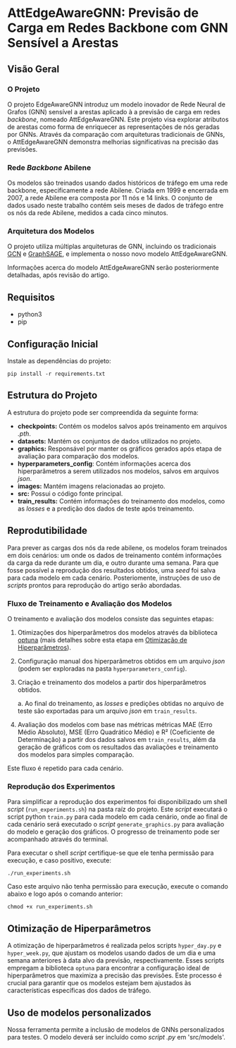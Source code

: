 # AttEdgeAwareGNN: Previsão de Carga em Redes Backbone com GNN Sensível a Arestas

## Visão Geral
### O Projeto
O projeto EdgeAwareGNN introduz um modelo inovador de Rede Neural de Grafos (GNN) sensível a arestas aplicado à a previsão de carga em redes *backbone*, nomeado AttEdgeAwareGNN. Este projeto visa explorar atributos de arestas como forma de enriquecer as representações de nós geradas por GNNs. Através da comparação com arquiteturas tradicionais de GNNs, o AttEdgeAwareGNN demonstra melhorias significativas na precisão das previsões.

### Rede *Backbone* Abilene
Os modelos são treinados usando dados históricos de tráfego em uma rede backbone, especificamente a rede Abilene. Criada em 1999 e encerrada em 2007, a rede Abilene era composta por 11 nós e 14 links. O conjunto de dados usado neste trabalho contém seis meses de dados de tráfego entre os nós da rede Abilene, medidos a cada cinco minutos.

### Arquitetura dos Modelos
O projeto utiliza múltiplas arquiteturas de GNN, incluindo os tradicionais [GCN](https://pytorch-geometric.readthedocs.io/en/latest/generated/torch_geometric.nn.models.GCN.html) e [GraphSAGE](https://pytorch-geometric.readthedocs.io/en/latest/generated/torch_geometric.nn.models.GraphSAGE.html), e implementa o nosso novo modelo AttEdgeAwareGNN.

Informações acerca do modelo AttEdgeAwareGNN serão  posteriormente detalhadas, após revisão do artigo.
## Requisitos
* python3
* pip
## Configuração Inicial
Instale as dependências do projeto:
```
pip install -r requirements.txt
```
## Estrutura do Projeto
A estrutura do projeto pode ser compreendida da seguinte forma:
* **checkpoints:** Contém os modelos salvos após treinamento em arquivos *.pth*.
* **datasets:** Mantém os conjuntos de dados utilizados no projeto.
* **graphics:** Responsável por manter os gráficos gerados após etapa de avaliação para comparação dos modelos.
* **hyperparameters_config**: Contém informações acerca dos hiperparâmetros a serem utilizados nos modelos, salvos em arquivos *json*.
* **images:** Mantém imagens relacionadas ao projeto.
* **src:** Possui o código fonte principal.
* **train_results:** Contém informações do treinamento dos modelos, como as *losses* e a predição dos dados de teste após treinamento.

## Reprodutibilidade
Para prever as cargas dos nós da rede abilene, os modelos foram treinados em dois cenários: um onde os dados de treinamento contém informações da carga da rede durante um dia, e outro durante uma semana. Para que fosse possível a reprodução dos resultados obtidos, uma *seed* foi salva para cada modelo em cada cenário. Posteriomente, instruções de uso de *scripts* prontos para reprodução do artigo serão abordadas.

### Fluxo de Treinamento e Avaliação dos Modelos
O treinamento e avaliação dos modelos consiste das seguintes etapas:

1. Otimizações dos hiperparâmetros dos modelos através da biblioteca [optuna](https://optuna.org/) (mais detalhes sobre esta etapa em [Otimização de Hiperparâmetros](#otimização-de-hiperparâmetros)). 
2. Configuração manual dos hiperparâmetros obtidos em um arquivo *json* (podem ser exploradas na pasta `hyperparameters_config`).
3. Criação e treinamento dos modelos a partir dos hiperparâmetros obtidos.
    
    a. Ao final do treinamento, as *losses* e predições obtidas no arquivo de teste são exportadas para um arquivo *json* em `train_results`.
4. Avaliação dos modelos com base nas métricas métricas MAE (Erro Médio Absoluto), MSE (Erro Quadrático Médio) e R²  (Coeficiente de Determinação) a partir dos dados salvos em `train_results`, além da geração de gráficos com os resultados das avaliações e treinamento dos modelos para simples comparação.

Este fluxo é repetido para cada cenário.

### Reprodução dos Experimentos
Para simplificar a reprodução dos experimentos foi disponibilizado um shell *script* (`run_experiments.sh`) na pasta raíz do projeto. Este *script* executará o script python `train.py` para cada modelo em cada cenário, onde ao final de cada cenário será executado o *script* `generate_graphics.py` para avaliação do modelo e geração dos gráficos. O progresso de treinamento pode ser acompanhado através do terminal. 

Para executar o shell *script* certifique-se que ele tenha permissão para execução, e caso positivo, execute:
```
./run_experiments.sh
```

Caso este arquivo não tenha permissão para execução, execute o comando abaixo e logo após o comando anterior:
```
chmod +x run_experiments.sh
```

## Otimização de Hiperparâmetros

A otimização de hiperparâmetros é realizada pelos scripts `hyper_day.py` e `hyper_week.py`, que ajustam os modelos usando dados de um dia e uma semana anteriores à data alvo da previsão, respectivamente. Esses scripts empregam a biblioteca `optuna` para encontrar a configuração ideal de hiperparâmetros que maximiza a precisão das previsões. Este processo é crucial para garantir que os modelos estejam bem ajustados às características específicas dos dados de tráfego.

## Uso de modelos personalizados

Nossa ferramenta permite a inclusão de modelos de GNNs personalizados para testes. O modelo deverá ser incluído como *script .py* em 'src/models'.

